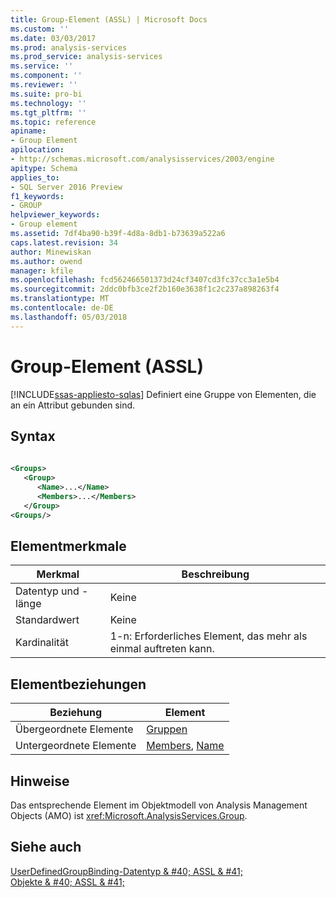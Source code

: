 ```yaml
---
title: Group-Element (ASSL) | Microsoft Docs
ms.custom: ''
ms.date: 03/03/2017
ms.prod: analysis-services
ms.prod_service: analysis-services
ms.service: ''
ms.component: ''
ms.reviewer: ''
ms.suite: pro-bi
ms.technology: ''
ms.tgt_pltfrm: ''
ms.topic: reference
apiname:
- Group Element
apilocation:
- http://schemas.microsoft.com/analysisservices/2003/engine
apitype: Schema
applies_to:
- SQL Server 2016 Preview
f1_keywords:
- GROUP
helpviewer_keywords:
- Group element
ms.assetid: 7df4ba90-b39f-4d8a-8db1-b73639a522a6
caps.latest.revision: 34
author: Minewiskan
ms.author: owend
manager: kfile
ms.openlocfilehash: fcd562466501373d24cf3407cd3fc37cc3a1e5b4
ms.sourcegitcommit: 2ddc0bfb3ce2f2b160e3638f1c2c237a898263f4
ms.translationtype: MT
ms.contentlocale: de-DE
ms.lasthandoff: 05/03/2018
---
```

# <a name="group-element-assl"></a>Group-Element (ASSL)
[!INCLUDE[ssas-appliesto-sqlas](../../../includes/ssas-appliesto-sqlas.md)]
  Definiert eine Gruppe von Elementen, die an ein Attribut gebunden sind.  
  
## <a name="syntax"></a>Syntax  
  
```xml  
  
<Groups>  
   <Group>  
      <Name>...</Name>  
      <Members>...</Members>  
   </Group>  
<Groups/>  
```  
  
## <a name="element-characteristics"></a>Elementmerkmale  
  
|Merkmal|Beschreibung|  
|--------------------|-----------------|  
|Datentyp und -länge|Keine|  
|Standardwert|Keine|  
|Kardinalität|1-n: Erforderliches Element, das mehr als einmal auftreten kann.|  
  
## <a name="element-relationships"></a>Elementbeziehungen  
  
|Beziehung|Element|  
|------------------|-------------|  
|Übergeordnete Elemente|[Gruppen](../../../analysis-services/scripting/collections/groups-element-assl.md)|  
|Untergeordnete Elemente|[Members](../../../analysis-services/scripting/collections/members-element-assl.md), [Name](../../../analysis-services/scripting/properties/name-element-assl.md)|  
  
## <a name="remarks"></a>Hinweise  
 Das entsprechende Element im Objektmodell von Analysis Management Objects (AMO) ist <xref:Microsoft.AnalysisServices.Group>.  
  
## <a name="see-also"></a>Siehe auch  
 [UserDefinedGroupBinding-Datentyp & #40; ASSL & #41;](../../../analysis-services/scripting/data-type/userdefinedgroupbinding-data-type-assl.md)   
 [Objekte & #40; ASSL & #41;](../../../analysis-services/scripting/objects/objects-assl.md)  
  
  
